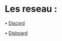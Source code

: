 # Les reseau :
• [Discord](https://discord.gg/invite/uygZmX8uWM)

• [Disboard](https://disboard.org/fr/server/1059120003087093850)
